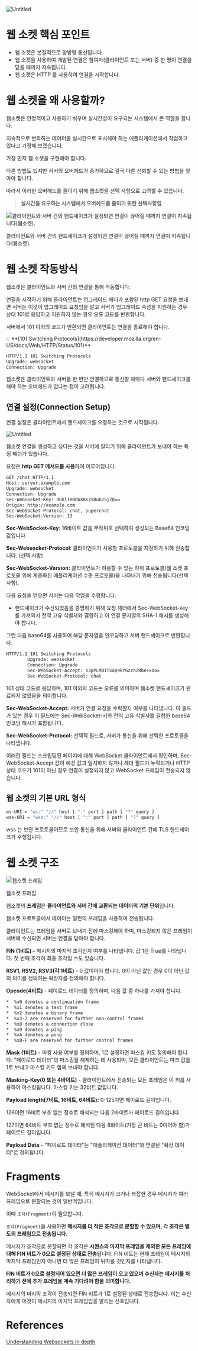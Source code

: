 ![Untitled](Untitled%2034.png)

# 웹 소켓 핵심 포인트

- 웹 소켓은 본질적으로 양방향 통신입니다.
- 웹 소켓을 사용하여 개발된 연결은 참여자(클라이언트 또는 서버) 중 한 명이 연결을 닫을 때까지 지속됩니다.
- 웹 소켓은 HTTP 를 사용하여 연결을 시작합니다.

# 웹 소켓을 왜 사용할까?

웹소켓은 안정적이고 사용하기 쉬우며 실시간성이 요구되는 시스템에서 큰 역할을 합니다.

지속적으로 변화하는 데이터를 실시간으로 표시해야 하는 애플리케이션에서 작업하고 있다고 가정해 보겠습니다. 

가장 먼저 웹 소켓을 구현해야 합니다. 

다른 방법도 있지만 서버의 오버헤드가 증가하므로 결국 다른 신뢰할 수 있는 방법을 찾아야 합니다.

따라서 이러한 오버헤드를 줄이기 위해 웹소켓을 선택 사항으로 고려할 수 있습니다.

> **실시간을 요구하는 시스템에서 오버헤드를 줄이기 위한 선택사항임**
> 

![클라이언트와 서버 간의 핸드셰이크가 설정되면 연결이 끊어질 때까지 연결이 지속됩니다(웹소켓).](Untitled%2035.png)

클라이언트와 서버 간의 핸드셰이크가 설정되면 연결이 끊어질 때까지 연결이 지속됩니다(웹소켓).

# 웹 소켓 작동방식

웹소켓은 클라이언트와 서버 간의 연결을 통해 작동합니다. 

연결을 시작하기 위해 클라이언트는 업그레이드 헤더가 포함된 http GET 요청을 보내면 서버는 이것이 업그레이드 요청임을 알고 서버가 업그레이드 속성을 지원하는 경우 상태 101로 응답하고 지원하지 않는 경우 오류 코드를 반환합니다.

서버에서 101 이외의 코드가 반환되면 클라이언트는 연결을 종료해야 합니다.

<aside>
💡 **[101 Switching Protocols](https://developer.mozilla.org/en-US/docs/Web/HTTP/Status/101)**

</aside>

```bash
HTTP/1.1 101 Switching Protocols
Upgrade: websocket
Connection: Upgrade
```

웹소켓은 클라이언트와 서버를 한 번만 연결하므로 통신할 때마다 서버와 핸드셰이크를 해야 하는 오버헤드가 없다는 점이 고려됩니다.

## 연결 설정(Connection Setup)

연결 설정은 클라이언트에서 핸드셰이크를 요청하는 것으로 시작됩니다.

![Untitled](Untitled%2036.png)

웹소켓 연결을 생성하고 싶다는 것을 서버에 알리기 위해 클라이언트가 보내야 하는 특정 헤더가 있습니다. 

요청은 **http GET 메서드를 사용**하여 이루어집니다.

```bash
GET /chat HTTP/1.1
Host: server.example.com
Upgrade: websocket       
Connection: Upgrade        
Sec-WebSocket-Key: dGhlIHNhbXBsZSBub25jZQ==        
Origin: http://example.com        
Sec-WebSocket-Protocol: chat, superchat        
Sec-WebSocket-Version: 13
```

**Sec-WebSocket-Key**: 16바이트 값을 무작위로 선택하여 생성되는 Base64 인코딩 값입니다.

**Sec-Websocket-Protocol**: 클라이언트가 사용할 프로토콜을 지정하기 위해 전송합니다. (선택 사항)

**Sec-WebSocket-Version:** 클라이언트가 허용할 수 있는 하위 프로토콜(웹 소켓 프로토콜 위에 계층화된 애플리케이션 수준 프로토콜)을 나타내기 위해 전송됩니다(선택 사항).

다음 요청을 받으면 서버는 다음 작업을 수행합니다.

- 핸드셰이크가 수신되었음을 증명하기 위해 요청 헤더에서 Sec-WebSocket-key를 가져와서 전역 고유 식별자와 결합하고 이 연결 문자열의 SHA-1 해시를 생성해야 합니다.

그런 다음 base64를 사용하여 해당 문자열을 인코딩하고 서버 핸드셰이크로 반환합니다.

```bash
HTTP/1.1 101 Switching Protocols
        Upgrade: websocket
        Connection: Upgrade
        Sec-WebSocket-Accept: s3pPLMBiTxaQ9kYGzzhZRbK+xOo=
        Sec-WebSocket-Protocol: chat
```

101 상태 코드로 응답하며, 101 이외의 코드는 오류를 의미하며 웹소켓 핸드셰이크가 완료되지 않았음을 의미합니다.

**Sec-WebSocket-Accept:** 서버가 연결 요청을 수락할지 여부를 나타냅니다. 이 필드가 있는 경우 이 필드에는 Sec-WebSocket-키와 전역 고유 식별자를 결합한 base64 인코딩 해시가 포함됩니다.

**Sec-WebSocket-Protocol:** 선택적 필드로, 서버가 통신을 위해 선택한 프로토콜을 나타냅니다.

이러한 필드는 스크립팅된 페이지에 대해 WebSocket 클라이언트에서 확인하며, Sec-WebSocket-Accept 값이 예상 값과 일치하지 않거나 헤더 필드가 누락되거나 HTTP 상태 코드가 101이 아닌 경우 연결이 설정되지 않고 WebSocket 프레임이 전송되지 않습니다.

## 웹 소켓의 기본 URL 형식

```bash
ws-URI = "ws:" "//" host [ ":" port ] path [ "?" query ]
wss-URI = "wss:" "//" host [ ":" port ] path [ "?" query ]
```

wss 는 보안 프로토콜이므로 보안 통신을 위해 서버와 클라이언트 간에 TLS 핸드셰이크가 수행됩니다.

# 웹 소켓 구조

![웹소켓 프레임](Untitled%2037.png)

웹소켓 프레임

웹소켓의 **프레임**은 **클라이언트와 서버 간에 교환되는 데이터의 기본 단위**입니다.

웹소켓 프로토콜에서 데이터는 일련의 프레임을 사용하여 전송됩니다. 

클라이언트는 프레임을 서버로 보내기 전에 마스킹해야 하며, 마스킹되지 않은 프레임이 서버에 수신되면 서버는 연결을 닫아야 합니다.

**FIN (1비트) -** 메시지의 마지막 조각인지 여부를 나타냅니다. 값 1은 True를 나타냅니다. 첫 번째 조각이 최종 조각일 수도 있습니다.

**RSV1, RSV2, RSV3(각 1비트)** - 0 값이어야 합니다. 0이 아닌 값인 경우 0이 아닌 값의 의미를 정의하는 확장자를 정의해야 합니다.

**Opcode(4비트)** - 페이로드 데이터를 정의하며, 다음 값 중 하나를 가져야 합니다.

```bash
*  %x0 denotes a continuation frame
*  %x1 denotes a text frame
*  %x2 denotes a binary frame
*  %x3-7 are reserved for further non-control frames
*  %x8 denotes a connection close
*  %x9 denotes a ping
*  %xA denotes a pong
*  %xB-F are reserved for further control frames
```

**Mask (1비트)** - 마킹 사용 여부를 정의하며, 1로 설정하면 마스킹 키도 정의해야 합니다. "페이로드 데이터"의 마스킹을 해제하는 데 사용되며, 모든 클라이언트는 마크 값을 1로 보내고 마스킹 키도 함께 보내야 합니다.

**Masking-Key(0 또는 4바이트)** - 클라이언트에서 전송되는 모든 프레임은 이 키를 사용하여 마스킹됩니다. 마스킹 키는 32비트 값입니다.

**Payload length(7비트, 16비트, 64비트):** 0-125이면 페이로드 길이입니다. 

126이면 16비트 부호 없는 정수로 해석되는 다음 2바이트가 페이로드 길이입니다. 

127이면 64비트 부호 없는 정수로 해석된 다음 8바이트(가장 큰 비트는 0이어야 함)가 페이로드 길이입니다.

**Payload Data** - "페이로드 데이터"는 "애플리케이션 데이터"와 연결된 "확장 데이터"로 정의됩니다.

# Fragments

WebSocket에서 메시지를 보낼 때, 특히 메시지가 크거나 복잡한 경우 메시지가 여러 프레임으로 분할되는 것이 일반적입니다. 

이때 `조각(Fragment)`이 필요합니다.

`조각(Fragment)`을 사용하면 **메시지를 더 작은 조각으로 분할할 수 있으며, 각 조각은 별도의 프레임으로 전송됩니다.**

메시지가 조각으로 분할되면 각 조각은 **시퀀스의 마지막 프레임을 제외한 모든 프레임에 대해 FIN 비트가 0으로 설정된 상태로 전송**됩니다. FIN 비트는 현재 프레임이 메시지의 마지막 프레임인지 아니면 더 많은 프레임이 뒤따를 것인지를 나타냅니다.

**FIN 비트가 0으로 설정되어 있으면 더 많은 프레임이 오고 있으며 수신자는 메시지를 처리하기 전에 추가 프레임을 계속 기다려야 함을 의미합니다.**

메시지의 마지막 조각이 전송되면 FIN 비트가 1로 설정된 상태로 전송됩니다. 이는 수신자에게 이것이 메시지의 마지막 프레임임을 알리는 신호입니다.

# References

[Understanding Websockets In depth](https://vishalrana9915.medium.com/understanding-websockets-in-depth-6eb07ab298b3)